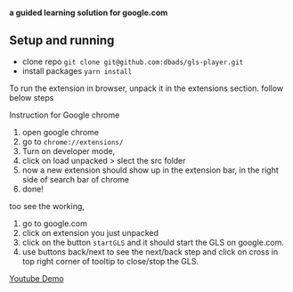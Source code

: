 #### a guided learning solution for google.com

## Setup and running

- clone repo `git clone git@github.com:dbads/gls-player.git`
- install packages `yarn install` <not needed if you just want to try it out>

To run the extension in browser, unpack it in the extensions section. follow below steps

Instruction for Google chrome
1. open google chrome
2. go to `chrome://extensions/`
3. Turn on developer mode, <see top right corner>
4. click on load unpacked > slect the src folder
5. now a new extension should show up in the extension bar, in the right side of search bar of chrome
5. done!

too see the working,
1. go to google.com
2. click on extension you just unpacked
3. click on the button `startGLS` and it should start the GLS on google.com.
4. use buttons back/next to see the next/back step and click on cross in top right corner of tooltip to close/stop the GLS.

[Youtube Demo](https://youtu.be/LJtsoOWGUTA)
